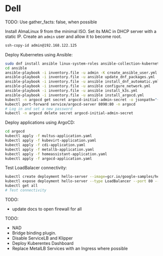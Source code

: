 # Dell

TODO: Use gather_facts: false, when possible

Install AlmaLinux 9 from the minimal ISO. Set its MAC in DHCP server with a static IP. Create an `admin` user and allow it to become root.

```sh
ssh-copy-id admin@192.168.122.125
```

Deploy Kubernetes using Ansible:

```sh
sudo dnf install ansible linux-system-roles ansible-collection-kubernetes-core python3-kubernetes
cd ansible
ansible-playbook -i inventory.file -u admin -K create_ansible_user.yml
ansible-playbook -i inventory.file -u ansible update_dnf_packages.yml
ansible-playbook -i inventory.file -u ansible install_dnf_automatic.yml
ansible-playbook -i inventory.file -u ansible configure_network.yml
ansible-playbook -i inventory.file -u ansible install_k3s.yml
ansible-playbook -i inventory.file -u ansible install_argocd.yml
kubectl -n argocd get secret argocd-initial-admin-secret -o jsonpath="{.data.password}" | base64 -d
kubectl port-forward service/argocd-server 8090:80 -n argocd
# Log in and set a new password
kubectl -n argocd delete secret argocd-initial-admin-secret
```

Deploy applications using ArgoCD:

```sh
cd argocd
kubectl apply -f multus-application.yaml
kubectl apply -f kubevirt-application.yaml
kubectl apply -f cdi-application.yaml
kubectl apply -f metallb-application.yaml
kubectl apply -f homeassistant-application.yaml
kubectl apply -f argocd-application.yaml
```

Test LoadBalacer connectivity:

```sh
kubectl create deployment hello-server --image=gcr.io/google-samples/hello-app:1.0
kubectl expose deployment hello-server --type LoadBalancer --port 80 --target-port 8080
kubectl get all
# Test connectivity
```

TODO:
- update docs to open firewall for all

TODO:
- NAD
- Bridge binding plugin.
- Disable ServiceLB and Klipper
- Deploy Kuberentes Dashboard
- Replace MetalLB Services with an Ingress where possible
